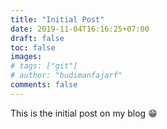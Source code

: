 ```yaml
---
title: "Initial Post"
date: 2019-11-04T16:16:25+07:00
draft: false
toc: false
images:
# tags: ["git"]
# author: "budimanfajarf"
comments: false
---
```

This is the initial post on my blog 😁